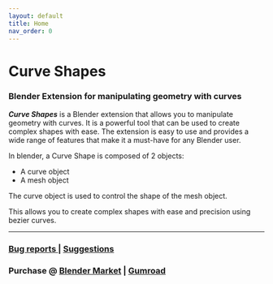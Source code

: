 ```yaml
---
layout: default
title: Home
nav_order: 0
---
```


# Curve Shapes
### Blender Extension for manipulating geometry with curves

***Curve Shapes*** is a Blender extension that allows you to manipulate geometry with curves. It is a powerful tool that can be used to create complex shapes with ease. The extension is easy to use and provides a wide range of features that make it a must-have for any Blender user.

In blender, a Curve Shape is composed of 2 objects: 
* A curve object 
* A mesh object

The curve object is used to control the shape of the mesh object. 

This allows you to create complex shapes with ease and precision using bezier curves.



***

### [Bug reports ](https://github.com/MadPonyInteractive/CurveShapes/issues) | [Suggestions](https://github.com/MadPonyInteractive/CurveShapes/discussions)

### Purchase @ [Blender Market](https://www.blendermarket.com/products/curve-shapes) | [Gumroad](https://mad-pony-interactive.gumroad.com/l/zttlm)
